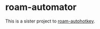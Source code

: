 # roam-automator

This is a sister project to [roam-autohotkey](https://github.com/CFiggers/roam-autohotkey).
